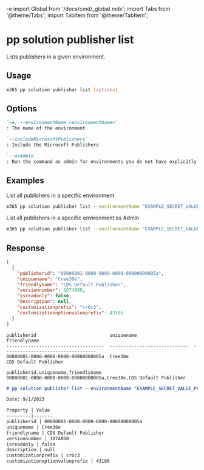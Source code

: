 -e <!-- DISCLAIMER: All secrets, passwords, and sensitive values in this document are examples only and not real credentials. -->
import Global from '/docs/cmd/_global.mdx';
import Tabs from '@theme/Tabs';
import TabItem from '@theme/TabItem';

# pp solution publisher list

Lists publishers in a given environment.

## Usage

```sh
m365 pp solution publisher list [options]
```

## Options

```md definition-list
`-e, --environmentName <environmentName>`
: The name of the environment

`--includeMicrosoftPublishers`
: Include the Microsoft Publishers

`--asAdmin`
: Run the command as admin for environments you do not have explicitly assigned permissions to.
```

<Global />

## Examples

List all publishers in a specific environment

```sh
m365 pp solution publisher list --environmentName "EXAMPLE_SECRET_VALUE_PLACEHOLDER"
```

List all publishers in a specific environment as Admin

```sh
m365 pp solution publisher list --environmentName "EXAMPLE_SECRET_VALUE_PLACEHOLDER" --asAdmin
```

## Response

<Tabs>
  <TabItem value="JSON">

  ```json
  [
    {
      "publisherid": "00000001-0000-0000-0000-00000000005a",
      "uniquename": "Cree38e",
      "friendlyname": "CDS Default Publisher",
      "versionnumber": 1074060,
      "isreadonly": false,
      "description": null,
      "customizationprefix": "cr6c3",
      "customizationoptionvalueprefix": 43186
    }
  ]
  ```

  </TabItem>
  <TabItem value="Text">

  ```text
  publisherid                           uniquename                     friendlyname
  ------------------------------------  -----------------------------  ----------------------------------
  00000001-0000-0000-0000-00000000005a  Cree38e                        CDS Default Publisher
  ```

  </TabItem>
  <TabItem value="CSV">

  ```csv
  publisherid,uniquename,friendlyname
  00000001-0000-0000-0000-00000000005a,Cree38e,CDS Default Publisher
  ```

  </TabItem>
  <TabItem value="Markdown">

  ```md
  # pp solution publisher list --environmentName "EXAMPLE_SECRET_VALUE_PLACEHOLDER"
  
  Date: 9/1/2023

  Property | Value
  ---------|-------
  publisherid | 00000001-0000-0000-0000-00000000005a
  uniquename | Cree38e
  friendlyname | CDS Default Publisher
  versionnumber | 1074060
  isreadonly | false
  description | null
  customizationprefix | cr6c3
  customizationoptionvalueprefix | 43186
  ```

  </TabItem>
</Tabs>
